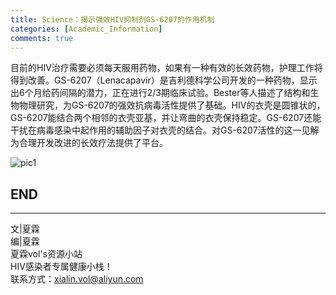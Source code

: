 ```yaml
---
title: Science：揭示强效HIV抑制剂GS-6207的作用机制
categories: [Academic_Information]
comments: true
---
```


目前的HIV治疗需要必须每天服用药物，如果有一种有效的长效药物，护理工作将得到改善。GS-6207（Lenacapavir）是吉利德科学公司开发的一种药物，显示出6个月给药间隔的潜力，正在进行2/3期临床试验。Bester等人描述了结构和生物物理研究，为GS-6207的强效抗病毒活性提供了基础。HIV的衣壳是圆锥状的，GS-6207能结合两个相邻的衣壳亚基，并让弯曲的衣壳保持稳定。GS-6207还能干扰在病毒感染中起作用的辅助因子对衣壳的结合。对GS-6207活性的这一见解为合理开发改进的长效疗法提供了平台。

![pic1](https://i.loli.net/2020/11/04/BKulbiehwcAaUmx.png"GS-6207的多模态作用机理")


END<br>
---

---
文|夏霖<br>
编|夏霖<br>
夏霖vol's资源小站<br>
HIV感染者专属健康小栈！<br>
联系方式：xialin.vol@aliyun.com

